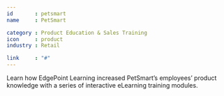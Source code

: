 ```yaml
---
id       : petsmart
name     : PetSmart

category : Product Education & Sales Training
icon     : product
industry : Retail

link     : "#"
---
```

Learn how EdgePoint Learning increased PetSmart’s employees’ product knowledge with a series of interactive eLearning training modules.
